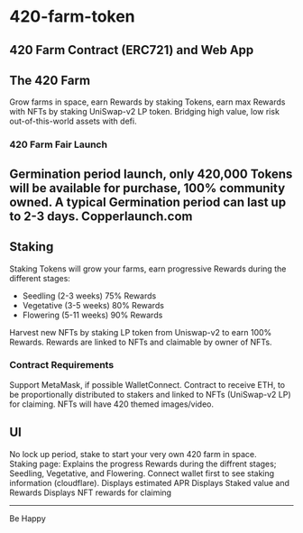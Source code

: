 # 420-farm-token

420 Farm Contract (ERC721) and Web App
---

## The 420 Farm

Grow farms in space, earn Rewards by staking Tokens, earn max Rewards with NFTs by staking UniSwap-v2 LP token.
Bridging high value, low risk out-of-this-world assets with defi.

### 420 Farm Fair Launch

Germination period launch, only 420,000 Tokens will be available for purchase, 100% community owned.   A typical Germination period can last up to 2-3 days.  Copperlaunch.com
---

## Staking
Staking Tokens will grow your farms, earn progressive Rewards during the different
stages:
- Seedling (2-3 weeks) 75% Rewards
- Vegetative (3-5 weeks) 80% Rewards
- Flowering (5-11 weeks) 90% Rewards

Harvest new NFTs by staking LP token from Uniswap-v2 to earn 100% Rewards.  Rewards are linked to NFTs and claimable by owner of NFTs.

### Contract Requirements
Support MetaMask, if possible WalletConnect.
Contract to receive ETH, to be proportionally distributed to stakers and linked to NFTs (UniSwap-v2 LP) for claiming.
NFTs will have 420 themed images/video.

## UI

No lock up period, stake to start your very own 420 farm in space.  
Staking page:
Explains the progress Rewards during the diffrent stages; Seedling, Vegetative, and Flowering.
Connect wallet first to see staking information (cloudflare).
Displays estimated APR
Displays Staked value and Rewards
Displays NFT rewards for claiming



---
Be Happy

